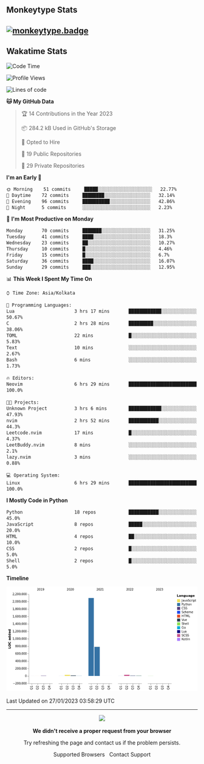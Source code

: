 ## Monkeytype Stats
[![monkeytype.badge]][monkeytype]
---

## Wakatime Stats
<!--START_SECTION:waka-->
![Code Time](http://img.shields.io/badge/Code%20Time-411%20hrs-blue)

![Profile Views](http://img.shields.io/badge/Profile%20Views-17-blue)

![Lines of code](https://img.shields.io/badge/From%20Hello%20World%20I%27ve%20Written-3%20Million%20lines%20of%20code-blue)

**🐱 My GitHub Data** 

> 🏆 14 Contributions in the Year 2023
 > 
> 📦 284.2 kB Used in GitHub's Storage 
 > 
> 💼 Opted to Hire
 > 
> 📜 19 Public Repositories 
 > 
> 🔑 29 Private Repositories  
 > 
**I'm an Early 🐤** 

```text
🌞 Morning    51 commits     █████░░░░░░░░░░░░░░░░░░░░   22.77% 
🌆 Daytime    72 commits     ████████░░░░░░░░░░░░░░░░░   32.14% 
🌃 Evening    96 commits     ██████████░░░░░░░░░░░░░░░   42.86% 
🌙 Night      5 commits      ░░░░░░░░░░░░░░░░░░░░░░░░░   2.23%

```
📅 **I'm Most Productive on Monday** 

```text
Monday       70 commits     ███████░░░░░░░░░░░░░░░░░░   31.25% 
Tuesday      41 commits     ████░░░░░░░░░░░░░░░░░░░░░   18.3% 
Wednesday    23 commits     ██░░░░░░░░░░░░░░░░░░░░░░░   10.27% 
Thursday     10 commits     █░░░░░░░░░░░░░░░░░░░░░░░░   4.46% 
Friday       15 commits     █░░░░░░░░░░░░░░░░░░░░░░░░   6.7% 
Saturday     36 commits     ████░░░░░░░░░░░░░░░░░░░░░   16.07% 
Sunday       29 commits     ███░░░░░░░░░░░░░░░░░░░░░░   12.95%

```


📊 **This Week I Spent My Time On** 

```text
⌚︎ Time Zone: Asia/Kolkata

💬 Programming Languages: 
Lua                      3 hrs 17 mins       ████████████░░░░░░░░░░░░░   50.67% 
C                        2 hrs 28 mins       █████████░░░░░░░░░░░░░░░░   38.06% 
TOML                     22 mins             █░░░░░░░░░░░░░░░░░░░░░░░░   5.83% 
Text                     10 mins             ░░░░░░░░░░░░░░░░░░░░░░░░░   2.67% 
Bash                     6 mins              ░░░░░░░░░░░░░░░░░░░░░░░░░   1.73%

🔥 Editors: 
Neovim                   6 hrs 29 mins       █████████████████████████   100.0%

🐱‍💻 Projects: 
Unknown Project          3 hrs 6 mins        ████████████░░░░░░░░░░░░░   47.93% 
nvim                     2 hrs 52 mins       ███████████░░░░░░░░░░░░░░   44.3% 
Leetcode.nvim            17 mins             █░░░░░░░░░░░░░░░░░░░░░░░░   4.37% 
LeetBuddy.nvim           8 mins              ░░░░░░░░░░░░░░░░░░░░░░░░░   2.1% 
lazy.nvim                3 mins              ░░░░░░░░░░░░░░░░░░░░░░░░░   0.88%

💻 Operating System: 
Linux                    6 hrs 29 mins       █████████████████████████   100.0%

```

**I Mostly Code in Python** 

```text
Python                   18 repos            ███████████░░░░░░░░░░░░░░   45.0% 
JavaScript               8 repos             █████░░░░░░░░░░░░░░░░░░░░   20.0% 
HTML                     4 repos             ██░░░░░░░░░░░░░░░░░░░░░░░   10.0% 
CSS                      2 repos             █░░░░░░░░░░░░░░░░░░░░░░░░   5.0% 
Shell                    2 repos             █░░░░░░░░░░░░░░░░░░░░░░░░   5.0%

```


**Timeline**

![Chart not found](https://raw.githubusercontent.com/Dhanus3133/Dhanus3133/main/charts/bar_graph.png) 


 Last Updated on 27/01/2023 03:58:29 UTC
<!--END_SECTION:waka-->
---



<p align="center">
	<img width="40" src="https://github.githubassets.com/images/mona-loading-default.gif">
<p align="center"><strong>We didn't receive a proper request from your browser</strong></p>
<p align="center">Try refreshing the page and contact us if the problem persists.</p>
<p align="center">
	<a style="text-decoration:none" href="https://docs.github.com/en/get-started/using-github/supported-browsers">Supported Browsers</a>&nbsp;&nbsp;
	<a style="text-decoration:none" href="https://github.com/contact">Contact Support</a>
</p>
</p>

[monkeytype.badge]: https://img.shields.io/endpoint?style=for-the-badge&url=https%3A%2F%2Fmonkeytype-badge-vhd5lan7mmhz.runkit.sh%3Fmessage%3D119wpm%26label%3Dmonkeytype%26logoVariant%3Done
[monkeytype]: https://monkeytype.com/profile/dhanus

